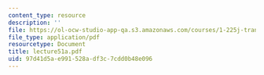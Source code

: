 ```yaml
---
content_type: resource
description: ''
file: https://ol-ocw-studio-app-qa.s3.amazonaws.com/courses/1-225j-transportation-flow-systems-fall-2002/97d41d5ae991528adf3c7cdd0b48e096_lecture51a.pdf
file_type: application/pdf
resourcetype: Document
title: lecture51a.pdf
uid: 97d41d5a-e991-528a-df3c-7cdd0b48e096
---
```

